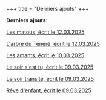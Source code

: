 +++
title = "Derniers ajouts"
+++

**Derniers ajouts:**

[Les matous, écrit le 12.03.2025](./seasons/25_vingt_cinquieme_saison/les_matous/)

[L'arbre du Ténéré, écrit le 12.03.2025](./seasons/25_vingt_cinquieme_saison/l_arbre_du_tenere/)

[Les amants, écrit le 10.03.2025](./seasons/25_vingt_cinquieme_saison/les_amants/)

[Le soir s'est tu, écrit le 09.03.2025](./seasons/25_vingt_cinquieme_saison/le_soir_s_est_tu/)

[Le soir transite, écrit le 09.03.2025](./seasons/25_vingt_cinquieme_saison/le_soir_transite/)

[Rêve d'enfant, écrit le 09.03.2025](./seasons/25_vingt_cinquieme_saison/reve_d_enfant/)
